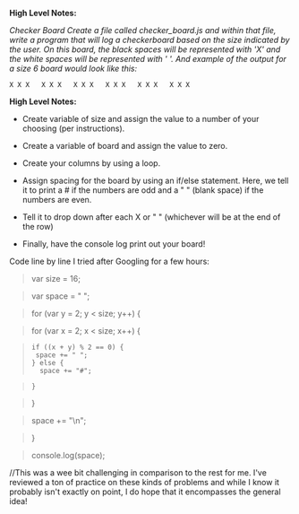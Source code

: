 **High Level Notes:**




*Checker Board
Create a file called checker_board.js and within that file, write a program that will log a checkerboard based on the size indicated by the user. On this board, the black spaces will be represented with 'X' and the white spaces will be represented with ' '. And example of the output for a size 6 board would look like this:*



``X X X  
 X X X  
X X X  
 X X X  
X X X  
 X X X``


**High Level Notes:**

* Create variable of size and assign the value to a number of your choosing (per instructions).

* Create a variable of board and assign the value to zero.

* Create your columns by using a loop.

* Assign spacing for the board by using an if/else statement. Here, we tell it to print a # if the numbers are odd and a " " (blank space) if the numbers are even.

* Tell it to drop down after each X or " " (whichever will be at the end of the row)

* Finally, have the console log print out your board!

Code line by line I tried after Googling for a few hours:

> var size = 16;

> var space = " ";

> for (var y = 2; y < size; y++) {

>  for (var x = 2; x < size; x++) {

>     if ((x + y) % 2 == 0) {
>      space += " ";
>     } else {
>       space += "#";
      
>     }
    
>   }
  
>  space += "\n";
 
> }

>  console.log(space);
 
//This was a wee bit challenging in comparison to the rest for me. I've reviewed a ton of practice on these kinds of problems and while I know it probably isn't exactly on point, I do hope that it encompasses the general idea!
